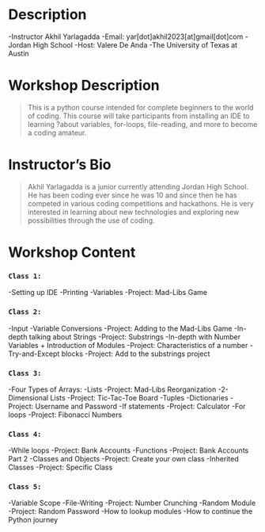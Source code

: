 # Description
-Instructor Akhil Yarlagadda
-Email: yar[dot]akhil2023[at]gmail[dot]com
-Jordan High School
-Host: Valere De Anda 
-The University of Texas at Austin 

# Workshop Description
> This is a python course intended for complete beginners to the world of coding. This course will take participants from installing an IDE to learning ?about variables, for-loops, file-reading, and more to become a coding amateur.

# Instructor’s Bio
> Akhil Yarlagadda is a junior currently attending Jordan High School. He has been coding ever since he was 10 and since then he has competed in various coding competitions and hackathons. He is very interested in learning about new technologies and exploring new possibilities through the use of coding.

# Workshop Content 

### `Class 1:`

-Setting up IDE
-Printing
-Variables
-Project: Mad-Libs Game

### `Class 2:`

-Input
-Variable Conversions
-Project: Adding to the Mad-Libs Game
-In-depth talking about Strings
-Project: Substrings
-In-depth with Number Variables + Introduction of Modules
-Project: Characteristics of a number
-Try-and-Except blocks
-Project: Add to the substrings project

### `Class 3:`

-Four Types of Arrays:
-Lists
-Project: Mad-Libs Reorganization
-2-Dimensional Lists
-Project: Tic-Tac-Toe Board
-Tuples
-Dictionaries
-Project: Username and Password
-If statements
-Project: Calculator
-For loops
-Project: Fibonacci Numbers

### `Class 4:`

-While loops
-Project: Bank Accounts
-Functions
-Project: Bank Accounts Part 2
-Classes and Objects
-Project: Create your own class
-Inherited Classes
-Project: Specific Class

### `Class 5:`

-Variable Scope
-File-Writing
-Project: Number Crunching
-Random Module
-Project: Random Password
-How to lookup modules
-How to continue the Python journey


